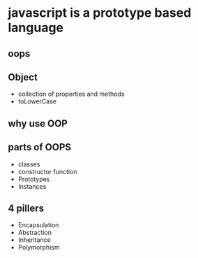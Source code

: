 # javascript is a prototype based language
## oops

## Object
- collection of properties and methods
- toLowerCase

## why use OOP


## parts of OOPS
- classes
- constructor function
- Prototypes
- Instances

## 4 pillers
- Encapsulation
- Abstraction
- Inheritance
- Polymorphism
